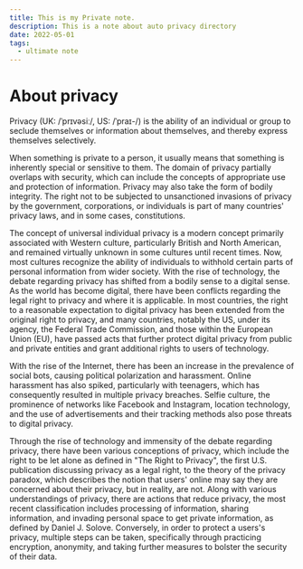 ```yaml
---
title: This is my Private note.
description: This is a note about auto privacy directory
date: 2022-05-01
tags:
  - ultimate note
---
```

# About privacy
Privacy (UK: /ˈprɪvəsiː/, US: /ˈpraɪ-/) is the ability of an individual or group to seclude themselves or information about themselves, and thereby express themselves selectively.

When something is private to a person, it usually means that something is inherently special or sensitive to them. The domain of privacy partially overlaps with security, which can include the concepts of appropriate use and protection of information. Privacy may also take the form of bodily integrity. The right not to be subjected to unsanctioned invasions of privacy by the government, corporations, or individuals is part of many countries' privacy laws, and in some cases, constitutions.

The concept of universal individual privacy is a modern concept primarily associated with Western culture, particularly British and North American, and remained virtually unknown in some cultures until recent times. Now, most cultures recognize the ability of individuals to withhold certain parts of personal information from wider society. With the rise of technology, the debate regarding privacy has shifted from a bodily sense to a digital sense. As the world has become digital, there have been conflicts regarding the legal right to privacy and where it is applicable. In most countries, the right to a reasonable expectation to digital privacy has been extended from the original right to privacy, and many countries, notably the US, under its agency, the Federal Trade Commission, and those within the European Union (EU), have passed acts that further protect digital privacy from public and private entities and grant additional rights to users of technology.

With the rise of the Internet, there has been an increase in the prevalence of social bots, causing political polarization and harassment. Online harassment has also spiked, particularly with teenagers, which has consequently resulted in multiple privacy breaches. Selfie culture, the prominence of networks like Facebook and Instagram, location technology, and the use of advertisements and their tracking methods also pose threats to digital privacy.

Through the rise of technology and immensity of the debate regarding privacy, there have been various conceptions of privacy, which include the right to be let alone as defined in "The Right to Privacy", the first U.S. publication discussing privacy as a legal right, to the theory of the privacy paradox, which describes the notion that users' online may say they are concerned about their privacy, but in reality, are not. Along with various understandings of privacy, there are actions that reduce privacy, the most recent classification includes processing of information, sharing information, and invading personal space to get private information, as defined by Daniel J. Solove. Conversely, in order to protect a users's privacy, multiple steps can be taken, specifically through practicing encryption, anonymity, and taking further measures to bolster the security of their data.